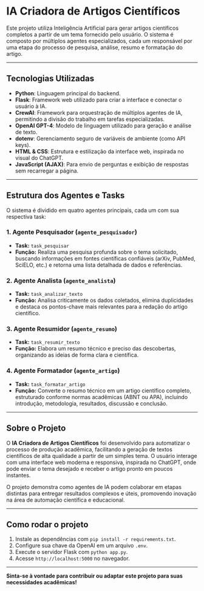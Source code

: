 # IA Criadora de Artigos Científicos

Este projeto utiliza Inteligência Artificial para gerar artigos científicos completos a partir de um tema fornecido pelo usuário. O sistema é composto por múltiplos agentes especializados, cada um responsável por uma etapa do processo de pesquisa, análise, resumo e formatação do artigo.

---

## Tecnologias Utilizadas

- **Python**: Linguagem principal do backend.
- **Flask**: Framework web utilizado para criar a interface e conectar o usuário à IA.
- **CrewAI**: Framework para orquestração de múltiplos agentes de IA, permitindo a divisão do trabalho em tarefas especializadas.
- **OpenAI GPT-4**: Modelo de linguagem utilizado para geração e análise de texto.
- **dotenv**: Gerenciamento seguro de variáveis de ambiente (como API keys).
- **HTML & CSS**: Estrutura e estilização da interface web, inspirada no visual do ChatGPT.
- **JavaScript (AJAX)**: Para envio de perguntas e exibição de respostas sem recarregar a página.

---

## Estrutura dos Agentes e Tasks

O sistema é dividido em quatro agentes principais, cada um com sua respectiva task:

### 1. **Agente Pesquisador (`agente_pesquisador`)**
- **Task:** `task_pesquisar`
- **Função:** Realiza uma pesquisa profunda sobre o tema solicitado, buscando informações em fontes científicas confiáveis (arXiv, PubMed, SciELO, etc.) e retorna uma lista detalhada de dados e referências.

### 2. **Agente Analista (`agente_analista`)**
- **Task:** `task_analizar_texto`
- **Função:** Analisa criticamente os dados coletados, elimina duplicidades e destaca os pontos-chave mais relevantes para a redação do artigo científico.

### 3. **Agente Resumidor (`agente_resumo`)**
- **Task:** `task_resumir_texto`
- **Função:** Elabora um resumo técnico e preciso das descobertas, organizando as ideias de forma clara e científica.

### 4. **Agente Formatador (`agente_artigo`)**
- **Task:** `task_formatar_artigo`
- **Função:** Converte o resumo técnico em um artigo científico completo, estruturado conforme normas acadêmicas (ABNT ou APA), incluindo introdução, metodologia, resultados, discussão e conclusão.

---

## Sobre o Projeto

O **IA Criadora de Artigos Científicos** foi desenvolvido para automatizar o processo de produção acadêmica, facilitando a geração de textos científicos de alta qualidade a partir de um simples tema. O usuário interage com uma interface web moderna e responsiva, inspirada no ChatGPT, onde pode enviar o tema desejado e receber o artigo pronto em poucos instantes.

O projeto demonstra como agentes de IA podem colaborar em etapas distintas para entregar resultados complexos e úteis, promovendo inovação na área de automação científica e educacional.

---

## Como rodar o projeto

1. Instale as dependências com `pip install -r requirements.txt`.
2. Configure sua chave da OpenAI em um arquivo `.env`.
3. Execute o servidor Flask com `python app.py`.
4. Acesse `http://localhost:5000` no navegador.

---

**Sinta-se à vontade para contribuir ou adaptar este projeto para suas necessidades acadêmicas!**
